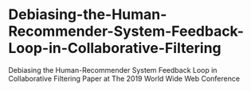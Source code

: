 # Debiasing-the-Human-Recommender-System-Feedback-Loop-in-Collaborative-Filtering
Debiasing the Human-Recommender System Feedback Loop in Collaborative Filtering Paper at The 2019 World Wide Web Conference
